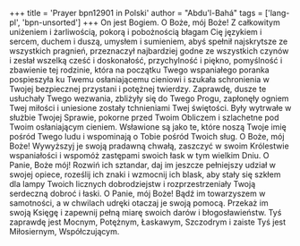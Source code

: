+++
title = 'Prayer bpn12901 in Polski'
author = "Abdu'l-Bahá"
tags = ['lang-pl', 'bpn-unsorted']
+++
On jest Bogiem.
O Boże, mój Boże! Z całkowitym uniżeniem i żarliwością, pokorą i pobożnością błagam Cię językiem i sercem, duchem i duszą, umysłem i sumieniem, abyś spełnił najskrytsze ze wszystkich pragnień, przeznaczył najbardziej godne ze wszystkich czynów i zesłał wszelką cześć i doskonałość, przychylność i piękno, pomyślność i zbawienie tej rodzinie, która na początku Twego wspaniałego poranka pospieszyła ku Twemu osłaniającemu cieniowi i szukała schronienia w Twojej bezpiecznej przystani i potężnej twierdzy. Zaprawdę, dusze te usłuchały Twego wezwania, zbliżyły się do Twego Progu, zapłonęły ogniem Twej miłości i uniesione zostały tchnieniami Twej świętości. Były wytrwałe w służbie Twojej Sprawie, pokorne przed Twoim Obliczem i szlachetne pod Twoim osłaniającym cieniem. Wsławione są jako te, które noszą Twoje imię pośród Twego ludu i wspominają o Tobie pośród Twoich sług.
O Boże, mój Boże! Wywyższyj je swoją pradawną chwałą, zaszczyć w swoim Królestwie wspaniałości i wspomóż zastępami swoich łask w tym wielkim Dniu. O Panie, Boże mój! Rozwiń ich sztandar, daj im jeszcze pełniejszy udział w swojej opiece, roześlij ich znaki i wzmocnij ich blask, aby stały się szkłem dla lampy Twoich licznych dobrodziejstw i rozprzestrzeniały Twoją serdeczną dobroć i łaski.
O Panie, mój Boże! Bądź im towarzyszem w samotności, a w chwilach udręki otaczaj je swoją pomocą. Przekaż im swoją Księgę i zapewnij pełną miarę swoich darów i błogosławieństw. Tyś zaprawdę jest Mocnym, Potężnym, Łaskawym, Szczodrym i zaiste Tyś jest Miłosiernym, Współczującym.
